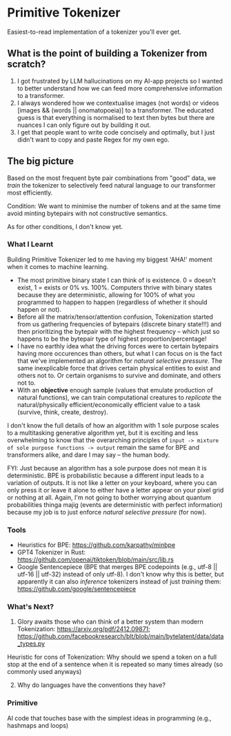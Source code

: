# Primitive Tokenizer
Easiest-to-read implementation of a tokenizer you'll ever get.

## What is the point of building a Tokenizer from scratch?
1. I got frustrated by LLM hallucinations on my AI-app projects so I wanted to better understand how we can feed more comprehensive information to a transformer.
2. I always wondered how we contextualise images (not words) or videos [images && (words || onomatopoeia)] to a transformer. The educated guess is that everything is normalised to text then bytes but there are nuances I can only figure out by building it out.
3. I get that people want to write code concisely and optimally, but I just didn't want to copy and paste Regex for my own ego.

## The big picture
Based on the most frequent byte pair combinations from "good" data, we *train* the tokenizer to selectively feed natural language to our transformer most efficiently.

Condition: We want to minimise the number of tokens and at the same time avoid minting bytepairs with not constructive semantics.

As for other conditions, I don't know yet.

### What I Learnt
Building Primitive Tokenizer led to me having my biggest 'AHA!' moment when it comes to machine learning.

- The most primitive binary state I can think of is existence. 0 = doesn't exist, 1 = exists or 0% vs. 100%. Computers thrive with binary states because they are deterministic, allowing for 100% of what you programmed to happen to happen (regardless of whether it should happen or not).
- Before all the matrix/tensor/attention confusion, Tokenization started from us gathering frequencies of bytepairs (discrete binary state!!!) and then prioritizing the bytepair with the highest frequency – which just so happens to be the bytepair type of highest proportion/percentage!
- I have no earthly idea what the driving forces were to certain bytepairs having more occurences than others, but what I can focus on is the fact that we've implemented an algorithm for *natural selective pressure*. The same inexplicable force that drives certain physical entities to exist and others not to. Or certain organisms to survive and dominate, and others not to.
- With an **objective** enough sample (values that emulate production of natural functions), we can train computational creatures to *replicate* the natural/physically efficient/economically efficient value to a task (survive, think, create, destroy).

I don't know the full details of how an algorithm with 1 sole purpose scales to a multitasking generative algorithm yet, but it is exciting and less overwhelming to know that the overarching principles of `input -> mixture of sole purpose functions -> output` remain the same for BPE and transformers alike, and dare I may say – the human body.

FYI: Just because an algorithm has a sole purpose does not mean it is deterministic. BPE is probabilistic because a different input leads to a variation of outputs. It is not like a letter on your keyboard, where you can only press it or leave it alone to either have a letter appear on your pixel grid or nothing at all. Again, I'm not going to bother worrying about quantum probabilities thinga majig (events are deterministic with perfect information) because my job is to just enforce *natural selective pressure* (for now).

### Tools
- Heuristics for BPE: https://github.com/karpathy/minbpe
- GPT4 Tokenizer in Rust: https://github.com/openai/tiktoken/blob/main/src/lib.rs
- Google Sentencepiece (BPE that merges BPE codepoints (e.g., utf-8 || utf-16 || utf-32) instead of only utf-8). I don't know why this is better, but apparently it can also *inference* tokenizers instead of just *training* them: https://github.com/google/sentencepiece

### What's Next?
1. Glory awaits those who can think of a better system than modern Tokenization: https://arxiv.org/pdf/2412.09871; https://github.com/facebookresearch/blt/blob/main/bytelatent/data/data_types.py

Heuristic for cons of Tokenization: Why should we spend a token on a full stop at the end of a sentence when it is repeated so many times already (so commonly used anyways)

2. Why do languages have the conventions they have?

### Primitive
AI code that touches base with the simplest ideas in programming (e.g., hashmaps and loops)
